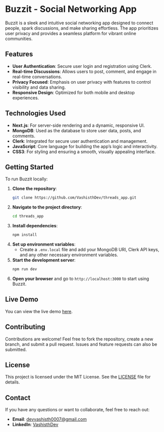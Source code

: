 # Buzzit - Social Networking App

Buzzit is a sleek and intuitive social networking app designed to connect people, spark discussions, and make sharing effortless. The app prioritizes user privacy and provides a seamless platform for vibrant online communities.

## Features

- **User Authentication**: Secure user login and registration using Clerk.
- **Real-time Discussions**: Allows users to post, comment, and engage in real-time conversations.
- **Privacy Focused**: Emphasis on user privacy with features to control visibility and data sharing.
- **Responsive Design**: Optimized for both mobile and desktop experiences.

## Technologies Used

- **Next.js**: For server-side rendering and a dynamic, responsive UI.
- **MongoDB**: Used as the database to store user data, posts, and comments.
- **Clerk**: Integrated for secure user authentication and management.
- **JavaScript**: Core language for building the app’s logic and interactivity.
- **CSS3**: For styling and ensuring a smooth, visually appealing interface.

## Getting Started

To run Buzzit locally:

1. **Clone the repository**:
    ```bash
    git clone https://github.com/VashisthDev/threads_app.git
    ```
2. **Navigate to the project directory**:
    ```bash
    cd threads_app
    ```
3. **Install dependencies**:
    ```bash
    npm install
    ```
4. **Set up environment variables**: 
   - Create a `.env.local` file and add your MongoDB URI, Clerk API keys, and any other necessary environment variables.
5. **Start the development server**:
    ```bash
    npm run dev
    ```
6. **Open your browser** and go to `http://localhost:3000` to start using Buzzit.

## Live Demo

You can view the live demo [here](https://your-buzzit-link.com).

## Contributing

Contributions are welcome! Feel free to fork the repository, create a new branch, and submit a pull request. Issues and feature requests can also be submitted.

## License

This project is licensed under the MIT License. See the [LICENSE](LICENSE) file for details.

## Contact

If you have any questions or want to collaborate, feel free to reach out:

- **Email**: [devvashisth0007@gmail.com](mailto:devvashisth0007@gmail.com)
- **LinkedIn**: [VashisthDev](https://www.linkedin.com/in/vashisthdev/)
